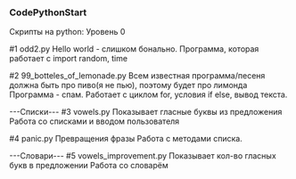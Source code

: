 ### CodePythonStart ###

Скрипты на python: Уровень 0

#1 odd2.py
Hello world - слишком бонально.
Программа, которая работает с import random, time

#2 99_botteles_of_lemonade.py
Всем известная программа/песеня должна быть про пиво(я не пью), поэтому будет про лимонда
Программа - спам. Работает с циклом for, условия if else, вывод текста.

---Списки---
#3 vowels.py Показывает гласные буквы из предложения
Работа со списками и вводом пользователя

#4 panic.py Превращения фразы
Работа с методами списка. 

---Словари---
#5 vowels_improvement.py Показывает кол-во гласных букв в предложении
Работа со словарём
